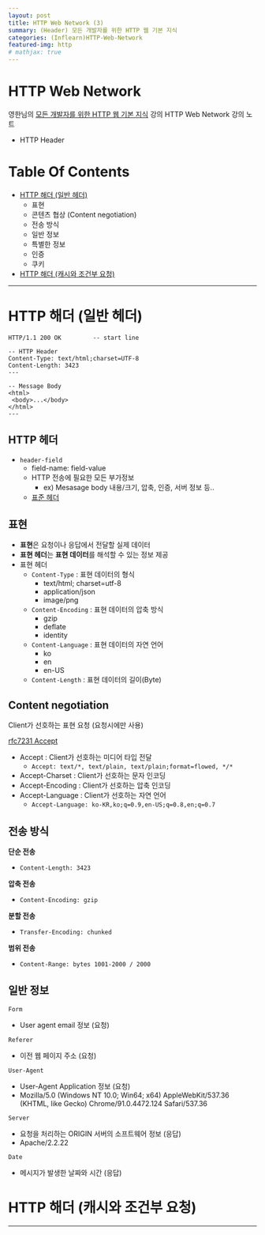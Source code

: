 ```yaml
---
layout: post
title: HTTP Web Network (3)
summary: (Header) 모든 개발자를 위한 HTTP 웹 기본 지식
categories: (Inflearn)HTTP-Web-Network
featured-img: http
# mathjax: true
---
```


# HTTP Web Network

영한님의 [모든 개발자를 위한 HTTP 웹 기본 지식](#https://www.inflearn.com/course/http-%EC%9B%B9-%EB%84%A4%ED%8A%B8%EC%9B%8C%ED%81%AC#) 강의
HTTP Web Network 강의 노트

- HTTP Header

# Table Of Contents

- [HTTP 해더 (일반 헤더)](<#HTTP-해더-(일반-헤더)>)
  - 표현
  - 콘텐츠 협상 (Content negotiation)
  - 전송 방식
  - 일반 정보
  - 특별한 정보
  - 인증
  - 쿠키
- [HTTP 해더 (캐시와 조건부 요청)](<#HTTP-해더-(캐시와-조건부-요청)>)

---

# HTTP 해더 (일반 헤더)

```header
HTTP/1.1 200 OK         -- start line

-- HTTP Header
Content-Type: text/html;charset=UTF-8
Content-Length: 3423
---

-- Message Body
<html>
 <body>...</body>
</html>
---
```

## HTTP 헤더

- `header-field`
  - field-name: field-value
  - HTTP 전송에 필요한 모든 부가정보
    - ex) Mesasage body 내용/크기, 압축, 인증, 서버 정보 등..
  - [표준 헤더](https://en.wikipedia.org/wiki/List_of_HTTP_header_fields)

## 표현

- **표현**은 요청이나 응답에서 전달할 실제 데이터
- **표현 헤더**는 **표현 데이터**를 해석할 수 있는 정보 제공
- 표현 헤더
  - `Content-Type` : 표현 데이터의 형식
    - text/html; charset=utf-8
    - application/json
    - image/png
  - `Content-Encoding` : 표현 데이터의 압축 방식
    - gzip
    - deflate
    - identity
  - `Content-Language` : 표현 데이터의 자연 언어
    - ko
    - en
    - en-US
  - `Content-Length` : 표현 데이터의 길이(Byte)

## Content negotiation

Client가 선호하는 표현 요청 (요청시에만 사용)

[rfc7231 Accept](https://datatracker.ietf.org/doc/html/rfc7231#section-5.3.2)

- Accept : Client가 선호하는 미디어 타입 전달
  - `Accept: text/*, text/plain, text/plain;format=flowed, */*`
- Accept-Charset : Client가 선호하는 문자 인코딩
- Accept-Encoding : Client가 선호하는 압축 인코딩
- Accept-Language : Client가 선호하는 자연 언어
  - `Accept-Language: ko-KR,ko;q=0.9,en-US;q=0.8,en;q=0.7`

## 전송 방식

**단순 전송**

- `Content-Length: 3423`

**압축 전송**

- `Content-Encoding: gzip`

**분할 전송**

- `Transfer-Encoding: chunked`

**범위 전송**

- `Content-Range: bytes 1001-2000 / 2000`

## 일반 정보

`Form`

- User agent email 정보 (요청)

`Referer`

- 이전 웹 페이지 주소 (요청)

`User-Agent`

- User-Agent Application 정보 (요청)
- Mozilla/5.0 (Windows NT 10.0; Win64; x64) AppleWebKit/537.36 (KHTML, like Gecko) Chrome/91.0.4472.124 Safari/537.36

`Server`

- 요청을 처리하는 ORIGIN 서버의 소프트웨어 정보 (응답)
- Apache/2.2.22

`Date`

- 메시지가 발생한 날짜와 시간 (응답)

# HTTP 해더 (캐시와 조건부 요청)

---
